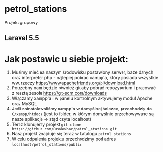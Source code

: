 # petrol_stations
Projekt grupowy

## Laravel 5.5

# Jak postawic u siebie projekt:
1. Musimy mieć na naszym środowisku postawiony serwer, baze danych oraz interpreter php - najlepiej pobrac
xampp'a, który posiada wszystkie ww. rzeczy
https://www.apachefriends.org/pl/download.html
2. Potrzebny nam będzie również git aby pobrać repozytorium i pracować z resztą zesołu
https://git-scm.com/downloads
3. Włączamy xampp'a i w panelu kontrolnym aktywujemy moduł Apache oraz MySQL
4. Jeśli zainstalowaliśmy xampp'a w domyślnej ścieżce, przechodziy do `C/xampp/htdocs` (jest to folder, w którym domyślnie przechowywane są nasze aplikacje -> stąd czyta localhost)
5. Teraz klonujemy projekt
`git clone https://github.com/Drodevbar/petrol_stations.git`
6. Nasz projekt znajduje się teraz w katalogu `petrol_stations`
7. W celu odpalenia projektu przechodzimy pod adres `localhost/petrol_stations/public`



